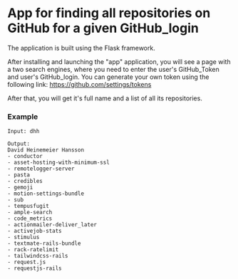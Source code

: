 # App for finding all repositories on GitHub for a given GitHub_login

The application is built using the Flask framework.

After installing and launching the "app" application, you will see a page with a two search engines, where you need to enter the user's GitHub_Token and user's GitHub_login. 
You can generate your own token using the following link:
https://github.com/settings/tokens

After that, you will get it's full name and a list of all its repositories.

### Example
```
Input: dhh

Output: 
David Heinemeier Hansson
- conductor
- asset-hosting-with-minimum-ssl
- remotelogger-server
- pasta
- credibles
- gemoji
- motion-settings-bundle
- sub
- tempusfugit
- ample-search
- code_metrics
- actionmailer-deliver_later
- activejob-stats
- stimulus
- textmate-rails-bundle
- rack-ratelimit
- tailwindcss-rails
- request.js
- requestjs-rails
```
